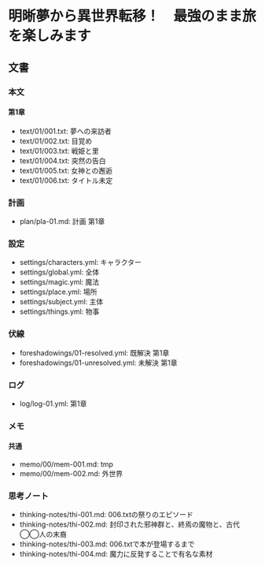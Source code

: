 # 明晰夢から異世界転移！　最強のまま旅を楽しみます
## 文書
### 本文
#### 第1章
- text/01/001.txt: 夢への来訪者
- text/01/002.txt: 目覚め
- text/01/003.txt: 戦姫と里
- text/01/004.txt: 突然の告白
- text/01/005.txt: 女神との邂逅
- text/01/006.txt: タイトル未定

### 計画
- plan/pla-01.md: 計画 第1章

### 設定
- settings/characters.yml: キャラクター
- settings/global.yml:     全体
- settings/magic.yml:      魔法
- settings/place.yml:      場所
- settings/subject.yml:    主体
- settings/things.yml:     物事

### 伏線
- foreshadowings/01-resolved.yml:   既解決 第1章
- foreshadowings/01-unresolved.yml: 未解決 第1章

### ログ
- log/log-01.yml: 第1章

### メモ
#### 共通
- memo/00/mem-001.md: tmp
- memo/00/mem-002.md: 外世界

### 思考ノート
- thinking-notes/thi-001.md: 006.txtの祭りのエピソード
- thinking-notes/thi-002.md: 封印された邪神群と、終焉の魔物と、古代◯◯人の末裔
- thinking-notes/thi-003.md: 006.txtで本が登場するまで
- thinking-notes/thi-004.md: 魔力に反発することで有名な素材
